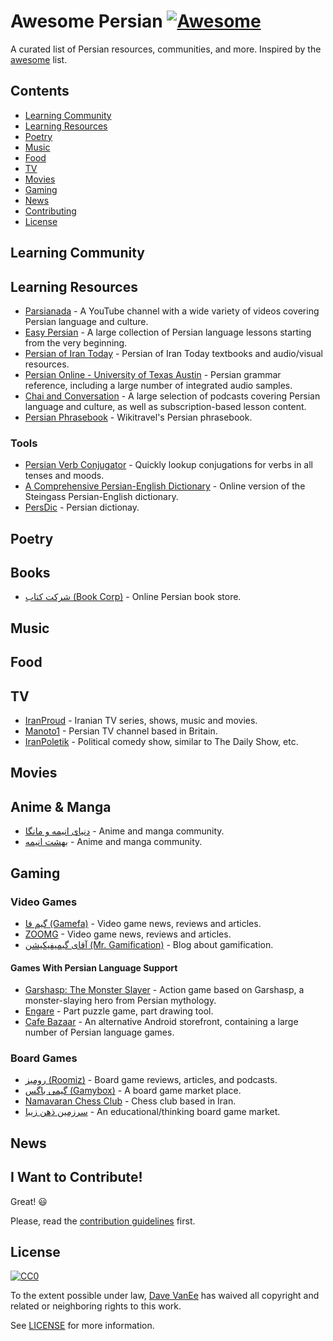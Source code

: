 # Awesome Persian [![Awesome](https://cdn.rawgit.com/sindresorhus/awesome/d7305f38d29fed78fa85652e3a63e154dd8e8829/media/badge.svg)](https://github.com/sindresorhus/awesome)

A curated list of Persian resources, communities, and more. Inspired by the [awesome](https://github.com/sindresorhus/awesome?1) list.

## Contents

- [Learning Community](#learning-community)
- [Learning Resources](#learning-resources)
- [Poetry](#poetry)
- [Music](#music)
- [Food](#food)
- [TV](#tv)
- [Movies](#movies)
- [Gaming](#gaming)
- [News](#news)
- [Contributing](#i-want-to-contribute)
- [License](#license)

## Learning Community

## Learning Resources

- [Parsianada](http://www.youtube.com/parsianada) - A YouTube channel with a wide variety of videos covering Persian language and culture.
- [Easy Persian](http://www.easypersian.com/) - A large collection of Persian language lessons starting from the very beginning.
- [Persian of Iran Today](http://www.laits.utexas.edu/persian_teaching_resources/) - Persian of Iran Today textbooks and audio/visual resources.
- [Persian Online - University of Texas Austin](http://sites.la.utexas.edu/persian_online_resources/) - Persian grammar reference, including a large number of integrated audio samples.
- [Chai and Conversation](https://www.chaiandconversation.com/) - A large selection of podcasts covering Persian language and culture, as well as subscription-based lesson content.
- [Persian Phrasebook](https://wikitravel.org/en/Persian_phrasebook) - Wikitravel's Persian phrasebook.

### Tools

- [Persian Verb Conjugator](http://www.jahanshiri.ir/pvc/en/) - Quickly lookup conjugations for verbs in all tenses and moods.
- [A Comprehensive Persian-English Dictionary](http://dsal.uchicago.edu/dictionaries/steingass/) - Online version of the Steingass Persian-English dictionary.
- [PersDic](http://dictionary-farsi.com/) - Persian dictionay.

## Poetry

## Books

- [شرکت کتاب (Book Corp)](http://shop.ketab.com/) - Online Persian book store.

## Music

## Food

## TV

- [IranProud](http://www.iranproud2.com) - Iranian TV series, shows, music and movies.
- [Manoto1](https://www.manototv.com/) - Persian TV channel based in Britain.
- [IranPoletik](https://www.youtube.com/user/IranPoletik) - Political comedy show, similar to The Daily Show, etc.

## Movies

## Anime & Manga

- [دنیای انیمه و مانگا](http://animworld.net/) - Anime and manga community.
- [بهشت انیمه](https://forums.animparadise.com) - Anime and manga community.

## Gaming

### Video Games

- [گیم فا (Gamefa)](https://gamefa.com/) - Video game news, reviews and articles.
- [ZOOMG](https://www.zoomg.ir/) - Video game news, reviews and articles.
- [آقای گیمیفیکیشن (Mr. Gamification)](http://www.mrgamification.com/) - Blog about gamification.


#### Games With Persian Language Support

- [Garshasp: The Monster Slayer](http://store.steampowered.com/app/99400/Garshasp_The_Monster_Slayer/) - Action game based on Garshasp, a monster-slaying hero from Persian mythology.
- [Engare](http://store.steampowered.com/app/415170/Engare/) - Part puzzle game, part drawing tool.
- [Cafe Bazaar](https://cafebazaar.ir/) - An alternative Android storefront, containing a large number of Persian language games.

### Board Games

- [رومیز (Roomiz)](http://roomizgames.ir/) - Board game reviews, articles, and podcasts.
- [گیمی باگس (Gamybox)](http://gamybox.ir) - A board game market place.
- [Namavaran Chess Club](http://gchess.ir/) - Chess club based in Iran.
- [سرزمین ذهن زیبا](http://lbmind.com/) - An educational/thinking board game market.

## News

## I Want to Contribute!

Great! :smiley:

Please, read the [contribution guidelines](CONTRIBUTING.md) first.

## License

[![CC0](http://i.creativecommons.org/p/zero/1.0/88x31.png)](http://creativecommons.org/publicdomain/zero/1.0/)

To the extent possible under law, [Dave VanEe](https://twitter.com/davevanee) has waived all copyright and related or neighboring rights to this work.

See [LICENSE](LICENSE.md) for more information.
